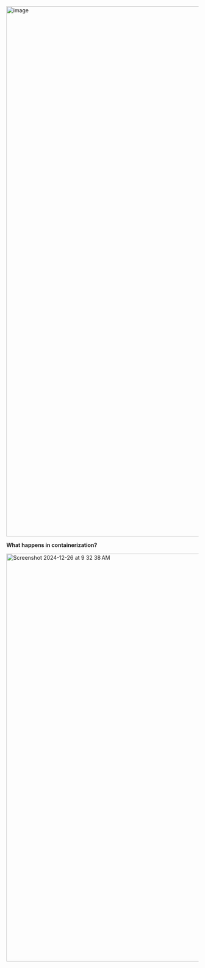 <img width="1388" alt="image" src="https://github.com/user-attachments/assets/adefdad3-b266-45e4-ac99-239ddf0f6b32" />

**What happens in containerization?**

<img width="1068" alt="Screenshot 2024-12-26 at 9 32 38 AM" src="https://github.com/user-attachments/assets/214a1268-6ef5-43ed-a8fb-761a44d54587" />

